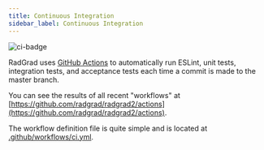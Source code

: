 ```yaml
---
title: Continuous Integration
sidebar_label: Continuous Integration
---
```


![ci-badge](https://github.com/radgrad/radgrad2/workflows/ci-radgrad/badge.svg)

RadGrad  uses [GitHub Actions](https://docs.github.com/en/free-pro-team@latest/actions) to automatically run ESLint, unit tests, integration tests, and acceptance tests each time a commit is made to the master branch.

You can see the results of all recent "workflows" at [https://github.com/radgrad/radgrad2/actions](https://github.com/radgrad/radgrad2/actions).

The workflow definition file is quite simple and is located at
[.github/workflows/ci.yml](https://github.com/radgrad/radgrad2/blob/master/.github/workflows/ci.yml).
